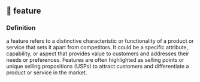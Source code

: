 

## 🌟 feature

### Definition 
a feature refers to a distinctive characteristic or functionality of a product or service that sets it apart from competitors. It could be a specific attribute, capability, or aspect that provides value to customers and addresses their needs or preferences. Features are often highlighted as selling points or unique selling propositions (USPs) to attract customers and differentiate a product or service in the market.


